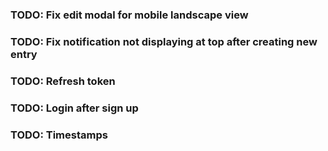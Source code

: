 ### TODO: Fix edit modal for mobile landscape view
### TODO: Fix notification not displaying at top after creating new entry
### TODO: Refresh token
### TODO: Login after sign up
### TODO: Timestamps